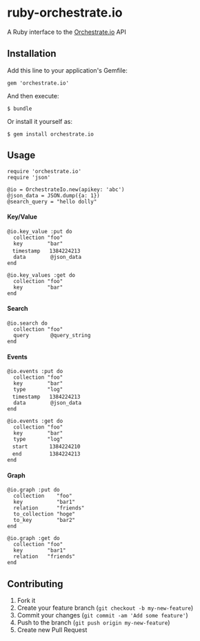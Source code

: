 # ruby-orchestrate.io

A Ruby interface to the [Orchestrate.io](https://orchestrate.io/) API

## Installation

Add this line to your application's Gemfile:

```
gem 'orchestrate.io'
```

And then execute:

```
$ bundle
```

Or install it yourself as:

```
$ gem install orchestrate.io
```

## Usage

```
require 'orchestrate.io'
require 'json'

@io = OrchestrateIo.new(apikey: 'abc')
@json_data = JSON.dump({a: 1})
@search_query = "hello dolly"
```

#### Key/Value

```
@io.key_value :put do
  collection "foo"
  key        "bar"
　timestamp   1384224213
  data        @json_data
end

@io.key_values :get do
  collection "foo"
  key        "bar"
end
```

#### Search

```
@io.search do
  collection "foo"
  query       @query_string
end
```

#### Events

```
@io.events :put do
  collection "foo"
  key        "bar"
  type       "log"
　timestamp   1384224213
  data        @json_data
end

@io.events :get do
  collection "foo"
  key        "bar"
  type       "log"
　start       1384224210
　end         1384224213
end
```

#### Graph

```
@io.graph :put do
  collection    "foo"
  key           "bar1"
  relation      "friends"
  to_collection "hoge"
  to_key        "bar2"
end

@io.graph :get do
  collection "foo"
  key        "bar1"
  relation   "friends"
end
```

## Contributing

1. Fork it
2. Create your feature branch (`git checkout -b my-new-feature`)
3. Commit your changes (`git commit -am 'Add some feature'`)
4. Push to the branch (`git push origin my-new-feature`)
5. Create new Pull Request
